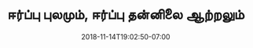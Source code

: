 ---
title: 'ஈர்ப்பு புலமும், ஈர்ப்பு
தன்னிலை ஆற்றலும்'
date: 2018-11-14T19:02:50-07:00
draft: false
weight: 2
---